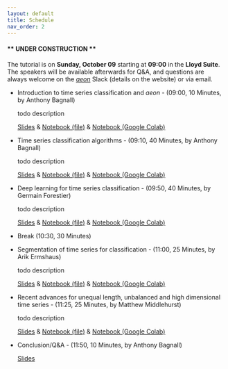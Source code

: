 ```yaml
---
layout: default
title: Schedule
nav_order: 2
---
```


#### __\*\* UNDER CONSTRUCTION \*\*__

The tutorial is on __Sunday, October 09__ starting at __09:00__ in the __Lloyd Suite__. The speakers will be available afterwards for Q&A, and questions are always welcome on the [_aeon_](/https://www.aeon-toolkit.org/) Slack (details on the website) or via email.

- Introduction to time series classification and _aeon_ - (09:00, 10 Minutes, by Anthony Bagnall)

  todo description

  [Slides](todo) & [Notebook (file)](todo) & [Notebook (Google Colab)](todo)   

- Time series classification algorithms - (09:10, 40 Minutes, by Anthony Bagnall)

  todo description

  [Slides](todo) & [Notebook (file)](todo) & [Notebook (Google Colab)](todo)   

- Deep learning for time series classification - (09:50, 40 Minutes, by Germain Forestier)

  todo description

  [Slides](todo) & [Notebook (file)](todo) & [Notebook (Google Colab)](todo)  

- Break (10:30, 30 Minutes)

- Segmentation of time series for classification - (11:00, 25 Minutes, by Arik Ermshaus)

  todo description

  [Slides](todo) & [Notebook (file)](todo) & [Notebook (Google Colab)](todo)

- Recent advances for unequal length, unbalanced and high dimensional time series - (11:25, 25 Minutes, by Matthew Middlehurst)
  
  todo description

  [Slides](todo) & [Notebook (file)](todo) & [Notebook (Google Colab)](todo)   

- Conclusion/Q&A - (11:50, 10 Minutes, by Anthony Bagnall)
  
  [Slides](todo)
